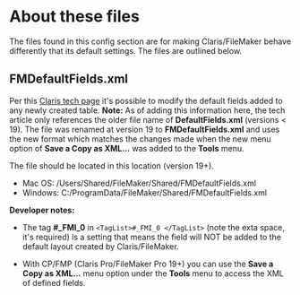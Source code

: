 # About these files

The files found in this config section are for making Claris/FileMaker behave differently that its default settings. The files are outlined below.

## FMDefaultFields.xml

Per this [Claris tech page](https://support.claris.com/s/article/Default-Fields?language=en_US) it's possible to modify the default fields added to any newly created table. **Note:** As of adding this information here, the tech article only references the older file name of **DefaultFields.xml** (versions < 19). The file was renamed at version 19 to **FMDefaultFields.xml** and uses the new format which matches the changes made when the new menu option of **Save a Copy as XML...** was added to the **Tools** menu.

The file should be located in this location (version 19+).

- Mac OS: /Users/Shared/FileMaker/Shared/FMDefaultFields.xml
- Windows: C:/ProgramData/FileMaker/Shared/FMDefaultFields.xml

**Developer notes:**

- The tag **#\_FMI_0** in `<TagList>#_FMI_0 </TagList>` (note the exta space, it's required) is a setting that means the field will NOT be added to the default layout created by Claris/FileMaker.

- With CP/FMP (Claris Pro/FileMaker Pro 19+) you can use the **Save a Copy as XML...** menu option under the **Tools** menu to access the XML of defined fields.
